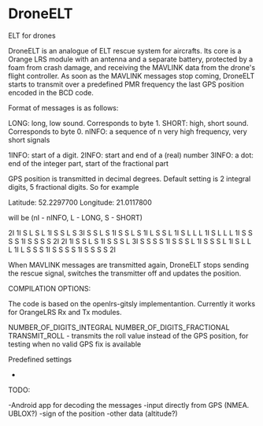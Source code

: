 # DroneELT
ELT for drones

DroneELT is an analogue of ELT rescue system for aircrafts. Its core is a Orange LRS module with an antenna and a separate battery, protected by a foam from crash damage, and receiving the MAVLINK data from the drone's flight controller. As soon as the MAVLINK messages stop coming, DroneELT starts to transmit over a predefined PMR frequency the last GPS position encoded in the BCD code.

Format of messages is as follows:

LONG: long, low sound. Corresponds to byte 1.
SHORT: high, short sound. Corresponds to byte 0.
nINFO: a sequence of n very high frequency, very short signals 

1INFO: start of a digit.
2INFO: start and end of a (real) number
3INFO: a dot: end of the integer part, start of the fractional part

GPS position is transmitted in decimal degrees. Default setting is 2 integral digits, 5 fractional digits. So for example

Latitude: 52.2297700
Longitude: 21.0117800

will be
(nI - nINFO, L - LONG, S - SHORT)

 2I 1I S L S L 1I S S L S 3I S S L S 1I S S L S 1I L S S L 1I S L L L 1I S L L L 1I S S S S 1I S S S S 2I
 2I 1I S S L S 1I S S S L 3I S S S S 1I S S S L 1I S S S L 1I S L L L 1I L S S S 1I S S S S 1I S S S S 2I

When MAVLINK messages are transmitted again, DroneELT stops sending the rescue signal, switches the transmitter off and updates the position.
 

COMPILATION OPTIONS:

The code is based on the openlrs-gitsly implementantion. Currently it works for OrangeLRS Rx and Tx modules.

NUMBER_OF_DIGITS_INTEGRAL 
NUMBER_OF_DIGITS_FRACTIONAL
TRANSMIT_ROLL - transmits the roll value instead of the GPS position, for testing when no valid GPS fix is available

Predefined settings

-

TODO:

-Android app for decoding the messages
-input directly from GPS (NMEA. UBLOX?)
-sign of the position 
-other data (altitude?)